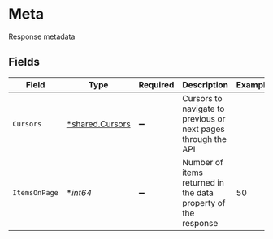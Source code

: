 # Meta

Response metadata


## Fields

| Field                                                         | Type                                                          | Required                                                      | Description                                                   | Example                                                       |
| ------------------------------------------------------------- | ------------------------------------------------------------- | ------------------------------------------------------------- | ------------------------------------------------------------- | ------------------------------------------------------------- |
| `Cursors`                                                     | [*shared.Cursors](../../../pkg/models/shared/cursors.md)      | :heavy_minus_sign:                                            | Cursors to navigate to previous or next pages through the API |                                                               |
| `ItemsOnPage`                                                 | **int64*                                                      | :heavy_minus_sign:                                            | Number of items returned in the data property of the response | 50                                                            |